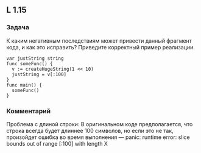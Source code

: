 ## L 1.15

### Задача
К каким негативным последствиям может привести данный фрагмент кода, и как это исправить? Приведите корректный пример реализации.
```
var justString string
func someFunc() {
  v := createHugeString(1 << 10)
  justString = v[:100]
}
func main() {
  someFunc()
}
```

### Комментарий
Проблема с длиной строки: В оригинальном коде предполагается, что строка всегда будет длиннее 100 символов, но если это не так, произойдет ошибка во время выполнения — panic: runtime error: slice bounds out of range [:100] with length X